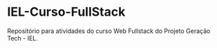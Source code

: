 # IEL-Curso-FullStack
Repositório para atividades do curso Web Fullstack do Projeto  Geração Tech - IEL.
